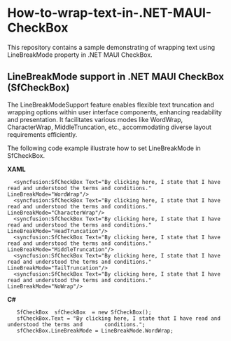 # How-to-wrap-text-in-.NET-MAUI-CheckBox
This repository contains a sample demonstrating of wrapping text using LineBreakMode property in .NET MAUI CheckBox.

## LineBreakMode support in .NET MAUI CheckBox (SfCheckBox)
The LineBreakModeSupport feature enables flexible text truncation and wrapping options within user interface components, enhancing readability and presentation. It facilitates various modes like WordWrap, CharacterWrap, MiddleTruncation, etc., accommodating diverse layout requirements efficiently.

The following code example illustrate how to set LineBreakMode in SfCheckBox.

**XAML**
```
  <syncfusion:SfCheckBox Text="By clicking here, I state that I have read and understood the terms and conditions." LineBreakMode="WordWrap"/>
  <syncfusion:SfCheckBox Text="By clicking here, I state that I have read and understood the terms and conditions." LineBreakMode="CharacterWrap"/>
  <syncfusion:SfCheckBox Text="By clicking here, I state that I have read and understood the terms and conditions." LineBreakMode="HeadTruncation"/>
  <syncfusion:SfCheckBox Text="By clicking here, I state that I have read and understood the terms and conditions." LineBreakMode="MiddleTruncation"/>
  <syncfusion:SfCheckBox Text="By clicking here, I state that I have read and understood the terms and conditions." LineBreakMode="TailTruncation"/>
  <syncfusion:SfCheckBox Text="By clicking here, I state that I have read and understood the terms and conditions." LineBreakMode="NoWrap"/>

```

**C#**
```
   SfCheckBox  sfCheckBox  = new SfCheckBox();
   sfCheckBox.Text = "By clicking here, I state that I have read and understood the terms and       conditions.";
   sfCheckBox.LineBreakMode = LineBreakMode.WordWrap; 

```